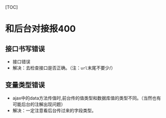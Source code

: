 [TOC]



# 和后台对接报400

## 接口书写错误

- 接口错误
- 解决：去检查接口是否正确。（注：`url`末尾不要少/）

## 变量类型错误

- ajax中的data方法传值时,前台传的值类型和数据库值的类型不同。（当然也有可能后台的注解出现问题）
- 解决：一定注意看后台传过来的字段类型。